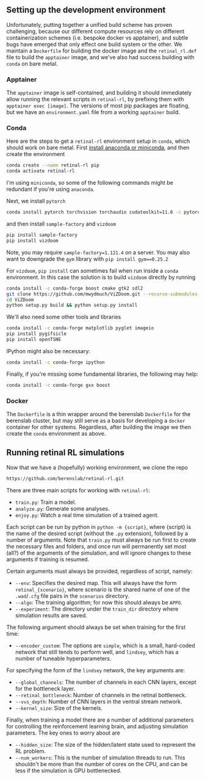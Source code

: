 ## Setting up the development environment

Unfortunately, putting together a unified build scheme has proven challenging, because our different compute resources rely on different containerization schemes (i.e. bespoke docker vs apptainer), and subtle bugs have emerged that only effect one build system or the other. We maintain a `Dockerfile` for building the docker image and the `retinal_rl.def` file to build the `apptainer` image, and we've also had success building with `conda` on bare metal.

### Apptainer

The `apptainer` image is self-contained, and building it should immediately allow running the relevant scripts in `retinal-rl`, by prefixing them with `apptainer exec [image]`. The versions of most pip packages are floating, but we have an `environment.yaml` file from a working `apptainer` build.

### Conda

Here are the steps to get a `retinal-rl` environment setup in `conda`, which should work on bare metal. First [install anaconda or miniconda](https://docs.anaconda.com/anaconda/install/index.html), and then create the environment
``` bash
conda create --name retinal-rl pip
conda activate retinal-rl
```
I'm using `miniconda`, so some of the following commands might be redundant if you're using `anaconda`.

Next, we install `pytorch`
```bash
conda install pytorch torchvision torchaudio cudatoolkit=11.6 -c pytorch -c conda-forge
```
and then install `sample-factory` and `vizdoom`
```bash
pip install sample-factory
pip install vizdoom
```
Note, you may require `sample-factory=1.121.4` on a server. You may also want to downgrade the `gym` library with `pip install gym==0.25.2`

For `vizdoom`, `pip install` can sometimes fail when run inside a `conda` environment. In this case the solution is to build `vizdoom` directly by running
```bash
conda install -c conda-forge boost cmake gtk2 sdl2
git clone https://github.com/mwydmuch/ViZDoom.git --recurse-submodules
cd ViZDoom
python setup.py build && python setup.py install
```

We'll also need some other tools and libraries
```bash
conda install -c conda-forge matplotlib pyglet imageio
pip install pygifsicle
pip install openTSNE
```
IPython might also be necessary:
```bash
conda install -c conda-forge ipython
```
Finally, if you're missing some fundamental libraries, the following may help:
```bash
conda install -c conda-forge gxx boost
```

### Docker

The `Dockerfile` is a thin wrapper around the berenslab `Dockerfile` for the berenslab cluster, but may still serve as a basis for developing a `docker` container for other systems. Regardless, after building the image we then create the `conda` environment as above.

## Running retinal RL simulations

Now that we have a (hopefully) working environment, we clone the repo
```bash
https://github.com/berenslab/retinal-rl.git
```
There are three main scripts for working with `retinal-rl`:

- `train.py`: Train a model.
- `analyze.py`: Generate some analyses.
- `enjoy.py`: Watch a real time simulation of a trained agent.

Each script can be run by python in `python -m {script}`, where {script} is the name of the desired script (without the `.py` extension), followed by a number of arguments. Note that `train.py` must always be run first to create the necessary files and folders, and once run will permanently set most (all?) of the arguments of the simulation, and will ignore changes to these arguments if training is resumed.

Certain arguments must always be provided, regardless of script, namely:

- `--env`: Specifies the desired map. This will always have the form `retinal_{scenario}`, where scenario is the shared name of one of the `.wad`/`.cfg` file pairs in the `scenarios` directory.
- `--algo`: The training algorithm; for now this should always be `APPO`.
- `--experiment`: The directory under the `train_dir` directory where simulation results are saved.

The following argument should always be set when training for the first time:

- `--encoder_custom`: The options are `simple`, which is a small, hard-coded network that still tends to perform well, and `lindsey`, which has a number of tuneable hyperparameters.

For specifying the form of the `lindsey` network, the key arguments are:

- `--global_channels`: The number of channels in each CNN layers, except for the bottleneck layer.
- `--retinal_bottleneck`: Number of channels in the retinal bottleneck.
- `--vvs_depth`: Number of CNN layers in the ventral stream network.
- `--kernel_size`: Size of the kernels.

Finally, when training a model there are a number of additional parameters for controlling the reinforcement learning brain, and adjusting simulation parameters. The key ones to worry about are

- `--hidden_size`: The size of the hidden/latent state used to represent the RL problem.
- `--num_workers`: This is the number of simulation threads to run. This shouldn't be more than the number of cores on the CPU, and can be less if the simulation is GPU bottlenecked.
